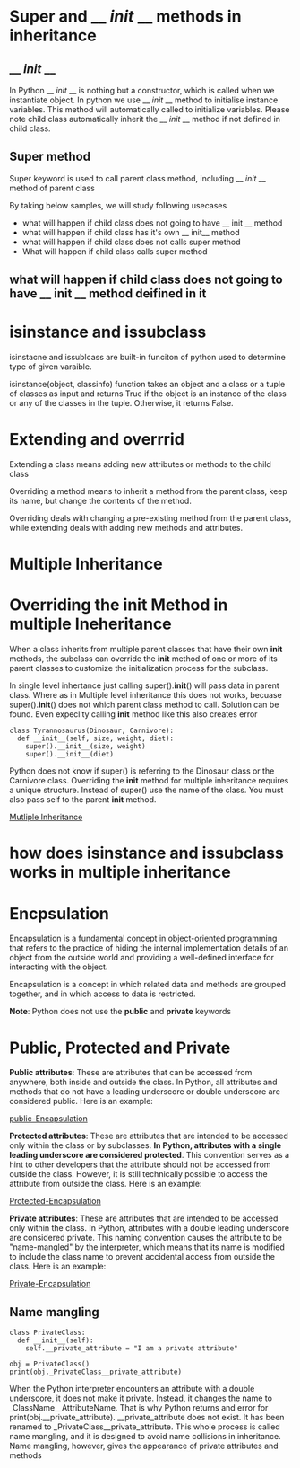 # Super and __ _init_ __ methods in inheritance
## __ _init_ __
In Python __ _init_ __ is nothing but a constructor, which is called when we instantiate object.  In python we use __ _init_ __ method to initialise instance variables. This method will automatically called to initialize variables. Please note child class automatically inherit the __ _init_ __ method if not defined in child class.
## Super method 
Super keyword is used to call parent class method, including __ _init_ __ method of parent class

 
By taking below samples, we will study  following usecases
- what will happen if child class does not going to have __ init __  method 
- what will happen if child class has it's own __ init__  method
- what will happen if child class does not calls super method
- What will happen if child class calls super method

##  what will happen if child class does not going to have __ init __  method  deifined in it



# isinstance and issubclass
isinstacne and issublcass are built-in funciton of python used to determine type of given varaible.

isinstance(object, classinfo) function takes an object and a class or a tuple of classes as input and returns True if the object is an instance of the class or any of the classes in the tuple. Otherwise, it returns False.

# Extending and overrrid
Extending a class means adding new attributes or methods to the child class

Overriding a method means to inherit a method from the parent class, keep its name, but change the contents of the method.

Overriding deals with changing a pre-existing method from the parent class, while extending deals with adding new methods and attributes.

# Multiple Inheritance
# Overriding the __init__ Method in multiple Ineheritance

When a class inherits from multiple parent classes that have their own __init__ methods, the subclass can override the __init__ method of one or more of its parent classes to customize the initialization process for the subclass.

In single level inhertance just calling super().__init__() will pass data in parent class. Where as in Multiple level inheritance this does not works, becuase super().__init__()  does not which parent class method to call. Solution can be found. Even expeclity calling __init__ method like this also creates error

```
class Tyrannosaurus(Dinosaur, Carnivore):
  def __init__(self, size, weight, diet):
    super().__init__(size, weight)
    super().__init__(diet)
````
Python does not know if super() is referring to the Dinosaur class or the Carnivore class. Overriding the __init__ method for multiple inheritance requires a unique structure. Instead of super() use the name of the class. You must also pass self to the parent __init__ method.

[Mutliple Inheritance](MultipleInheritance.py)

# how does isinstance and issubclass works in multiple inheritance

# Encpsulation
Encapsulation is a fundamental concept in object-oriented programming that refers to the practice of hiding the internal implementation details of an object from the outside world and providing a well-defined interface for interacting with the object.

Encapsulation is a concept in which related data and methods are grouped together, and in which access to data is restricted.

**Note**: Python does not use the **public** and **private** keywords

# Public, Protected and Private
**Public attributes**: These are attributes that can be accessed from anywhere, both inside and outside the class. In Python, all attributes and methods that do not have a leading underscore or double underscore are considered public. Here is an example:

[public-Encapsulation](Encapsulation.py)

**Protected attributes**: These are attributes that are intended to be accessed only within the class or by subclasses. **In Python, attributes with a single leading underscore are considered protected**. This convention serves as a hint to other developers that the attribute should not be accessed from outside the class. However, it is still technically possible to access the attribute from outside the class. Here is an example:

[Protected-Encapsulation](Encapsulation.py)

**Private attributes**: These are attributes that are intended to be accessed only within the class. In Python, attributes with a double leading underscore are considered private. This naming convention causes the attribute to be "name-mangled" by the interpreter, which means that its name is modified to include the class name to prevent accidental access from outside the class. Here is an example:

[Private-Encapsulation](Encapsulation.py)

## Name mangling
``` 
class PrivateClass:
  def __init__(self):
    self.__private_attribute = "I am a private attribute"
    
obj = PrivateClass()
print(obj._PrivateClass__private_attribute)
```
When the Python interpreter encounters an attribute with a double underscore, it does not make it private. Instead, it changes the name to _ClassName__AttributeName. That is why Python returns and error for print(obj.__private_attribute). __private_attribute does not exist. It has been renamed to _PrivateClass__private_attribute. This whole process is called name mangling, and it is designed to avoid name collisions in inheritance. Name mangling, however, gives the appearance of private attributes and methods








